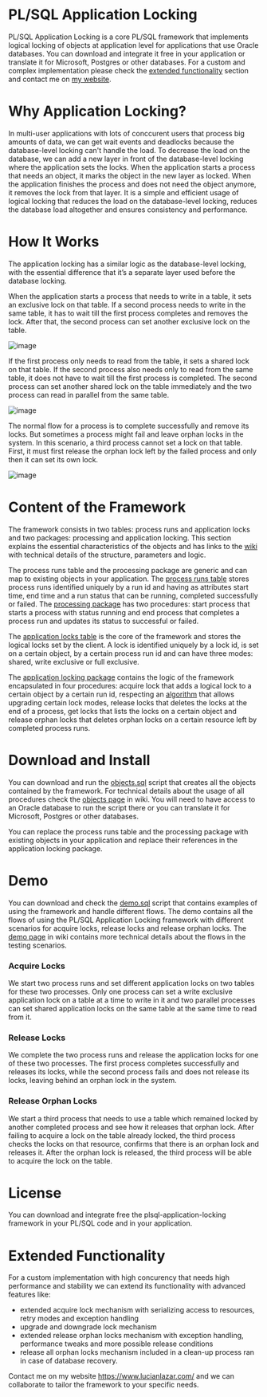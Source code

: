 # PL/SQL Application Locking

PL/SQL Application Locking is a core PL/SQL framework that implements logical locking of objects at application level for applications that use Oracle databases. You can download and integrate it free in your application or translate it for Microsoft, Postgres or other databases. For a custom and complex implementation please check the <a href="https://github.com/lucienlazar/plsql-application-locking#nextended-functionality">extended functionality</a> section and contact me on <a href="https://www.lucianlazar.com/application-locking/" target="_blank">my website</a>.

# Why Application Locking?

In multi-user applications with lots of conccurent users that process big amounts of data, we can get wait events and deadlocks because the database-level locking can't handle the load. To decrease the load on the database, we can add a new layer in front of the database-level locking where the application sets the locks. When the application starts a process that needs an object, it marks the object in the new layer as locked. When the application finishes the process and does not need the object anymore, it removes the lock from that layer. It is a simple and efficient usage of logical locking that reduces the load on the database-level locking, reduces the database load altogether and ensures consistency and performance.

# How It Works

The application locking has a similar logic as the database-level locking, with the essential difference that it’s a separate layer used before the database locking.

When the application starts a process that needs to write in a table, it sets an exclusive lock on that table. If a second process needs to write in the same table, it has to wait till the first process completes and removes the lock. After that, the second process can set another exclusive lock on the table.

![image](https://user-images.githubusercontent.com/11984161/179343289-46743e6b-381d-4851-9975-e4ab8a71918a.png)

If the first process only needs to read from the table, it sets a shared lock on that table. If the second process also needs only to read from the same table, it does not have to wait till the first process is completed. The second process can set another shared lock on the table immediately and the two process can read in parallel from the same table.

![image](https://user-images.githubusercontent.com/11984161/179343294-f0c36041-bdd4-4362-9770-dd703a3ebcd9.png)

The normal flow for a process is to complete successfully and remove its locks. But sometimes a process might fail and leave orphan locks in the system. In this scenario, a third process cannot set a lock on that table. First, it must first release the orphan lock left by the failed process and only then it can set its own lock.

![image](https://user-images.githubusercontent.com/11984161/179343299-907388ce-e507-4ddb-8b71-263b2a69b52f.png)

# Content of the Framework

The framework consists in two tables: process runs and application locks and two packages: processing and application locking. This section explains the essential characteristics of the objects and has links to the <a href="https://github.com/lucienlazar/plsql-application-locking/wiki">wiki</a> with technical details of the structure, parameters and logic.

The process runs table and the processing package are generic and can map to existing objects in your application. The <a href="https://github.com/lucienlazar/plsql-application-locking/wiki/Process-Runs-Table">process runs table</a> stores process runs identified uniquely by a run id and having as attributes start time, end time and a run status that can be running, completed successfully or failed. The <a href="https://github.com/lucienlazar/plsql-application-locking/wiki/Processing-Package">processing package</a> has two procedures: start process that starts a process with status running and end process that completes a process run and updates its status to successful or failed.

The <a href="https://github.com/lucienlazar/plsql-application-locking/wiki/Application-Locks-Table">application locks table</a> is the core of the framework and stores the logical locks set by the client. A lock is identified uniquely by a lock id, is set on a certain object, by a certain process run id and can have three modes: shared, write exclusive or full exclusive. 

The <a href="https://github.com/lucienlazar/plsql-application-locking/wiki/Application-locking-package">application locking package</a> contains the logic of the framework encapsulated in four procedures: acquire lock that adds a logical lock to a certain object by a certain run id, respecting an <a href="https://github.com/lucienlazar/plsql-application-locking/wiki/Acquire-Lock-Algorithm">algorithm</a> that allows upgrading certain lock modes, release locks that deletes the locks at the end of a process, get locks that lists the locks on a certain object and release orphan locks that deletes orphan locks on a certain resource left by completed process runs.

# Download and Install

You can download and run the <a href="https://github.com/lucienlazar/plsql-application-locking/blob/main/objects.sql">objects.sql</a> script that creates all the objects contained by the framework. For technical details about the usage of all procedures check the <a href="https://github.com/lucienlazar/plsql-application-locking/wiki/Objects">objects page</a> in wiki. You will need to have access to an Oracle database to run the script there or you can translate it for Microsoft, Postgres or other databases.

You can replace the process runs table and the processing package with existing objects in your application and replace their references in the application locking package. 

# Demo

You can download and check the <a href="https://github.com/lucienlazar/plsql-application-locking/blob/main/demo.sql">demo.sql</a> script that contains examples of using the framework and handle different flows. The demo contains all the flows of using the PL/SQL Application Locking framework with different scenarios for acquire locks, release locks and release orphan locks. The <a href="https://github.com/lucienlazar/plsql-application-locking/wiki/demo">demo page</a> in wiki contains more technical details about the flows in the testing scenarios.

### Acquire Locks

We start two process runs and set different application locks on two tables for these two processes. Only one process can set a write exclusive application lock on a table at a time to write in it and two parallel processes can set shared application locks on the same table at the same time to read from it.

### Release Locks

We complete the two process runs and release the application locks for one of these two processes. The first process completes successfully and releases its locks, while the second process fails and does not release its locks, leaving behind an orphan lock in the system.

### Release Orphan Locks

We start a third process that needs to use a table which remained locked by another completed process and see how it releases that orphan lock. After failing to acquire a lock on the table already locked, the third process checks the locks on that resource, confirms that there is an orphan lock and releases it. After the orphan lock is released, the third process will be able to acquire the lock on the table.

# License

You can download and integrate free the plsql-application-locking framework in your PL/SQL code and in your application. 

# Extended Functionality

For a custom implementation with high concurency that needs high performance and stability we can extend its functionality with advanced features like:

* extended acquire lock mechanism with serializing access to resources, retry modes and exception handling
* upgrade and downgrade lock mechanism
* extended release orphan locks mechanism with exception handling, performance tweaks and more possible release conditions
* release all orphan locks mechanism included in a clean-up process ran in case of database recovery.

Contact me on my website https://www.lucianlazar.com/ and we can collaborate to tailor the framework to your specific needs.
